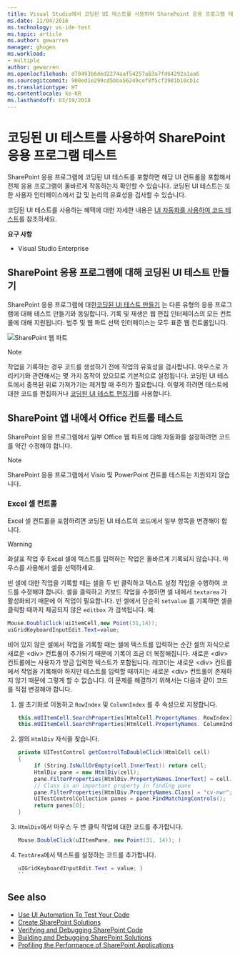 ```yaml
---
title: Visual Studio에서 코딩된 UI 테스트를 사용하여 SharePoint 응용 프로그램 테스트 | Microsoft Docs
ms.date: 11/04/2016
ms.technology: vs-ide-test
ms.topic: article
ms.author: gewarren
manager: ghogen
ms.workload:
- multiple
author: gewarren
ms.openlocfilehash: d70493b6ded2274aaf54257a83a7fd64292a1aa6
ms.sourcegitcommit: 900ed1e299cd5bba56249cef8f5cf3981b10cb1c
ms.translationtype: HT
ms.contentlocale: ko-KR
ms.lasthandoff: 03/19/2018
---
```

# <a name="test-sharepoint-applications-with-coded-ui-tests"></a>코딩된 UI 테스트를 사용하여 SharePoint 응용 프로그램 테스트

SharePoint 응용 프로그램에 코딩된 UI 테스트를 포함하면 해당 UI 컨트롤을 포함해서 전체 응용 프로그램이 올바르게 작동하는지 확인할 수 있습니다. 코딩된 UI 테스트는 또한 사용자 인터페이스에서 값 및 논리의 유효성을 검사할 수 있습니다.

코딩된 UI 테스트를 사용하는 혜택에 대한 자세한 내용은 [UI 자동화를 사용하여 코드 테스트](../test/use-ui-automation-to-test-your-code.md)를 참조하세요.

**요구 사항**

- Visual Studio Enterprise

## <a name="create-a-coded-ui-test-for-a-sharepoint-app"></a>SharePoint 응용 프로그램에 대해 코딩된 UI 테스트 만들기

SharePoint 응용 프로그램에 대한[코딩된 UI 테스트 만들기](../test/use-ui-automation-to-test-your-code.md) 는 다른 유형의 응용 프로그램에 대해 테스트 만들기와 동일합니다. 기록 및 재생은 웹 편집 인터페이스의 모든 컨트롤에 대해 지원됩니다. 범주 및 웹 파트 선택 인터페이스는 모두 표준 웹 컨트롤입니다.

![SharePoint 웹 파트](../test/media/cuit_sharepoint.png)

> [!NOTE]
> 작업을 기록하는 경우 코드를 생성하기 전에 작업의 유효성을 검사합니다. 마우스로 가리키기와 관련해서는 몇 가지 동작이 있으므로 기본적으로 설정됩니다. 코딩된 UI 테스트에서 중복된 위로 가져가기는 제거할 때 주의가 필요합니다. 이렇게 하려면 테스트에 대한 코드를 편집하거나 [코딩된 UI 테스트 편집기](../test/editing-coded-ui-tests-using-the-coded-ui-test-editor.md)를 사용합니다.

## <a name="test-office-controls-within-a-sharepoint-app"></a>SharePoint 앱 내에서 Office 컨트롤 테스트

SharePoint 응용 프로그램에서 일부 Office 웹 파트에 대해 자동화를 설정하려면 코드를 약간 수정해야 합니다.

> [!NOTE]
> SharePoint 응용 프로그램에서 Visio 및 PowerPoint 컨트롤 테스트는 지원되지 않습니다.

### <a name="excel-cell-controls"></a>Excel 셀 컨트롤

Excel 셀 컨트롤을 포함하려면 코딩된 UI 테스트의 코드에서 일부 항목을 변경해야 합니다.

> [!WARNING]
> 화살표 작업 후 Excel 셀에 텍스트를 입력하는 작업은 올바르게 기록되지 않습니다. 마우스를 사용해서 셀을 선택하세요.

빈 셀에 대한 작업을 기록할 때는 셀을 두 번 클릭하고 텍스트 설정 작업을 수행하여 코드를 수정해야 합니다. 셀을 클릭하고 키보드 작업을 수행하면 셀 내에서 `textarea` 가 활성화되기 때문에 이 작업이 필요합니다. 빈 셀에서 단순히 `setvalue` 를 기록하면 셀을 클릭할 때까지 제공되지 않은 `editbox` 가 검색됩니다. 예:

```csharp
Mouse.DoubliClick(uiItemCell,new Point(31,14));
uiGridKeyboardInputEdit.Text=value;
```

비어 있지 않은 셀에서 작업을 기록할 때는 셀에 텍스트를 입력하는 순간 셀의 자식으로 새로운 \<div> 컨트롤이 추가되기 때문에 기록이 조금 더 복잡해집니다. 새로운 \<div> 컨트롤에는 사용자가 방금 입력한 텍스트가 포함됩니다. 레코더는 새로운 \<div> 컨트롤에서 작업을 기록해야 하지만 테스트를 입력할 때까지는 새로운 \<div> 컨트롤이 존재하지 않기 때문에 그렇게 할 수 없습니다. 이 문제를 해결하기 위해서는 다음과 같이 코드를 직접 변경해야 합니다.

1. 셀 초기화로 이동하고 `RowIndex` 및 `ColumnIndex` 를 주 속성으로 지정합니다.

    ```csharp
    this.mUIItemCell.SearchProperties[HtmlCell.PropertyNames. RowIndex] = "3";
    this.mUIItemCell.SearchProperties[HtmlCell.PropertyNames. ColumnIndex] = "3";
    ```

2. 셀의 `HtmlDiv` 자식을 찾습니다.

    ```csharp
    private UITestControl getControlToDoubleClick(HtmlCell cell)
    {
         if (String.IsNullOrEmpty(cell.InnerText)) return cell;
         HtmlDiv pane = new HtmlDiv(cell);
         pane.FilterProperties[HtmlDiv.PropertyNames.InnerText] = cell.InnerText;
         // Class is an important property in finding pane
         pane.FilterProperties[HtmlDiv.PropertyNames.Class] = "cv-nwr";
         UITestControlCollection panes = pane.FindMatchingControls();
         return panes[0];
    }
    ```

3. `HtmlDiv`에서 마우스 두 번 클릭 작업에 대한 코드를 추가합니다.

    ```csharp
    Mouse.DoubleClick(uIItemPane, new Point(31, 14)); )
    ```

4. `TextArea`에서 텍스트를 설정하는 코드를 추가합니다.

    ```csharp
    uIGridKeyboardInputEdit.Text = value; }
    ``

## See also

- [Use UI Automation To Test Your Code](../test/use-ui-automation-to-test-your-code.md)
- [Create SharePoint Solutions](/office-dev/office-dev/create-sharepoint-solutions)
- [Verifying and Debugging SharePoint Code](/office-dev/office-dev/verifying-and-debugging-sharepoint-code)
- [Building and Debugging SharePoint Solutions](/office-dev/office-dev/building-and-debugging-sharepoint-solutions)
- [Profiling the Performance of SharePoint Applications](/office-dev/office-dev/profiling-the-performance-of-sharepoint-applications)

